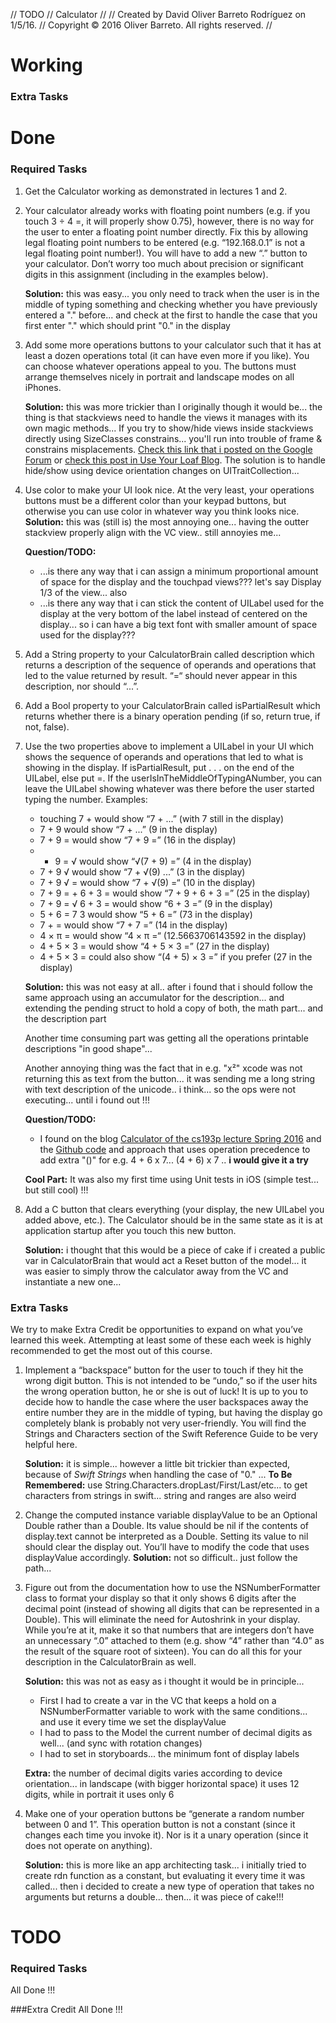 //  TODO
//  Calculator
//
//  Created by David Oliver Barreto Rodríguez on 1/5/16.
//  Copyright © 2016 Oliver Barreto. All rights reserved.
//

# Working
### Extra Tasks

# Done

### Required Tasks
1. Get the Calculator working as demonstrated in lectures 1 and 2.
2. Your calculator already works with floating point numbers (e.g. if you touch 3 ÷ 4 =, it will properly show 0.75), however, there is no way for the user to enter a floating point number directly. Fix this by allowing legal floating point numbers to be entered (e.g. “192.168.0.1” is not a legal floating point number!). You will have to add a new “.” button to your calculator. Don’t worry too much about precision or significant digits in this assignment (including in the examples below).

	**Solution:**  this was easy... you only need to track when the user is in the middle of typing something and checking whether you have previously entered a "." before... and check at the first to handle the case that you first enter "." which should print "0." in the display
3. Add some more operations buttons to your calculator such that it has at least a dozen operations total (it can have even more if you like). You can choose whatever operations appeal to you. The buttons must arrange themselves nicely in portrait and landscape modes on all iPhones.

	**Solution:** this was more trickier than I originally though it would be... the thing is that stackviews need to handle the views it manages with its own magic methods... If you try to show/hide views inside stackviews directly using SizeClasses constrains... you'll run into trouble of frame & constrains misplacements. [Check this link that i posted on the Google Forum](https://groups.google.com/forum/#!topic/cs193p_2016/bb5RAPNwdoo) or [check this post in Use Your Loaf Blog](http://useyourloaf.com/blog/using-size-classes-to-hide-stack-view-contents/). The solution is to handle hide/show using device orientation changes on UITraitCollection...
4. Use color to make your UI look nice. At the very least, your operations buttons must be a different color than your keypad buttons, but otherwise you can use color in whatever way you think looks nice.
	**Solution:** this was (still is) the most annoying one... having the outter stackview properly align with the VC view.. still annoyies me...

	**Question/TODO:**
	- ...is there any way that i can assign a minimum proportional amount of space for the display and the touchpad views??? let's say Display 1/3 of the view... also
	- ...is there any way that i can stick the content of UILabel used for the display at the very bottom of the label instead of centered on the display... so i can have a big text font with smaller amount of space used for the display???

5. Add a String property to your CalculatorBrain called description which returns a description of the sequence of operands and operations that led to the value returned by result. “=“ should never appear in this description, nor should “...”.
6. Add a Bool property to your CalculatorBrain called isPartialResult which returns whether there is a binary operation pending (if so, return true, if not, false).
7. Use the two properties above to implement a UILabel in your UI which shows the sequence of operands and operations that led to what is showing in the display. If isPartialResult, put . . . on the end of the UILabel, else put =. If the userIsInTheMiddleOfTypingANumber, you can leave the UILabel showing whatever was there before the user started typing the number. Examples:
	* touching 7 + would show “7 + ...” (with 7 still in the display)
	* 7 + 9 would show “7 + ...” (9 in the display)
	* 7 + 9 = would show “7 + 9 =” (16 in the display)
	* + 9 = √ would show “√(7 + 9) =” (4 in the display)
	* 7 + 9 √ would show “7 + √(9) ...” (3 in the display)
	* 7 + 9 √ = would show “7 + √(9) =“ (10 in the display)
	* 7 + 9 = + 6 + 3 = would show “7 + 9 + 6 + 3 =” (25 in the display)
	* 7 + 9 = √ 6 + 3 = would show “6 + 3 =” (9 in the display)
	* 5 + 6 = 7 3 would show “5 + 6 =” (73 in the display)
	* 7 + = would show “7 + 7 =” (14 in the display)
	* 4 × π = would show “4 × π =“ (12.5663706143592 in the display)
	* 4 + 5 × 3 = would show “4 + 5 × 3 =” (27 in the display)
	* 4 + 5 × 3 = could also show “(4 + 5) × 3 =” if you prefer (27 in the display)

	**Solution:** this was not easy at all.. after i found that i should follow the same approach using an accumulator for the description... and extending the pending struct to hold a copy of both, the math part... and the description part

	Another time consuming part was getting all the operations printable descriptions "in good shape"...

	Another annoying thing was the fact that in e.g. "x²" xcode was not returning this as text from the button... it was sending me a long string with text description of the unicode.. i think... so the ops were not executing... until i found out !!!

	**Question/TODO:**
	- I found on the blog [Calculator of the cs193p lecture Spring 2016](http://cs193p.m2m.at/tag/calculator+2016/) and the [Github code](https://github.com/m2mtech/calculator-2016) and approach that uses operation precedence to add extra "()" for e.g. 4 + 6 x 7... (4 + 6) x 7 .. **i would give it a try**

	**Cool Part:** It was also my first time using Unit tests in iOS (simple test... but still cool) !!!

8. Add a C button that clears everything (your display, the new UILabel you added above, etc.). The Calculator should be in the same state as it is at application startup after you touch this new button.

	**Solution:** i thought that this would be a piece of cake if i created a public var in CalculatorBrain that would act a Reset button of the model... it was easier to simply throw the calculator away from the VC and instantiate a new one...

### Extra Tasks
We try to make Extra Credit be opportunities to expand on what you’ve learned this week. Attempting at least some of these each week is highly recommended to get the most out of this course.
1. Implement a “backspace” button for the user to touch if they hit the wrong digit button. This is not intended to be “undo,” so if the user hits the wrong operation button, he or she is out of luck! It is up to you to decide how to handle the case where the user backspaces away the entire number they are in the middle of typing, but having the display go completely blank is probably not very user-friendly. You will find the Strings and Characters section of the Swift Reference Guide to be very helpful here.

	**Solution:** it is simple... however a little bit trickier than expected, because of *Swift Strings* when handling the case of "0." ... **To Be Remembered:** use  String.Characters.dropLast/First/Last/etc... to get characters from strings in swift... string and ranges are also weird

2. Change the computed instance variable displayValue to be an Optional Double rather than a Double. Its value should be nil if the contents of display.text cannot be interpreted as a Double. Setting its value to nil should clear the display out. You’ll have to modify the code that uses displayValue accordingly.
	**Solution:** not so difficult.. just follow the path...

3. Figure out from the documentation how to use the NSNumberFormatter class to format your display so that it only shows 6 digits after the decimal point (instead of showing all digits that can be represented in a Double). This will eliminate the need for Autoshrink in your display. While you’re at it, make it so that numbers that are integers don’t have an unnecessary “.0” attached to them (e.g. show “4” rather than “4.0” as the result of the square root of sixteen). You can do all this for your description in the CalculatorBrain as well.

	**Solution:** this was not as easy as i thought it would be in principle...
	- First I had to create a var in the VC that keeps a hold on a NSNumberFormatter variable to work with the same conditions...  and use it every time we set the displayValue
	- I had to pass to the Model the current number of decimal digits as well... (and sync with rotation changes)
	- I had to set in storyboards... the minimum font of display labels

	**Extra:** the number of decimal digits varies according to device orientation... in landscape (with bigger horizontal space) it uses 12 digits, while in portrait it uses only 6
4. Make one of your operation buttons be “generate a random number between 0 and 1”. This operation button is not a constant (since it changes each time you invoke it). Nor is it a unary operation (since it does not operate on anything).

	**Solution:** this is more like an app architecting task... i initially tried to create rdn function as a constant, but evaluating it every time it was called... then i decided to create a new type of operation that takes no arguments but returns a double... then... it was piece of cake!!!


# TODO

### Required Tasks
All Done !!!

###Extra Credit
All  Done !!!
